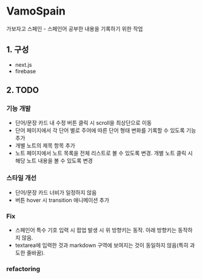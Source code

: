 # VamoSpain

가보자고 스페인 - 스페인어 공부한 내용을 기록하기 위한 작업

## 1. 구성

- next.js
- firebase

## 2. TODO
### 기능 개발
- 단어/문장 카드 내 수정 버튼 클릭 시 scroll을 최상단으로 이동
- 단어 페이지에서 각 단어 별로 주어에 따른 단어 형태 변화를 기록할 수 있도록 기능 추가
- 개별 노트의 제목 항목 추가
- 노트 페이지에서 노트 목록을 전체 리스트로 볼 수 있도록 변경. 개별 노트 클릭 시 해당 노트 내용을 볼 수 있도록 변경

### 스타일 개선
- 단어/문장 카드 너비가 일정하지 않음
- 버튼 hover 시 transition 애니메이션 추가

### Fix
- 스페인어 특수 기호 입력 시 팝업 발생 시 위 방향키는 동작. 아래 방향키는 동작하지 않음.
- textarea에 입력한 것과 markdown 구역에 보여지는 것이 동일하지 않음(특히 과도한 줄바꿈).

### refactoring
